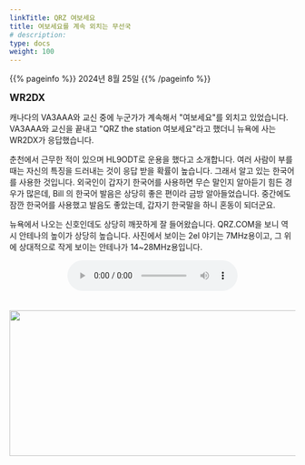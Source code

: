 ```yaml
---
linkTitle: QRZ 여보세요
title: 여보세요를 계속 외치는 무선국
# description:
type: docs
weight: 100
---
```


{{% pageinfo %}}
2024년 8월 25일
{{% /pageinfo %}}


<b><span style="font-size:120%">WR2DX</span></b>

캐나다의 VA3AAA와 교신 중에 누군가가 계속해서 "여보세요"를 외치고 있었습니다. VA3AAA와 교신을 끝내고 "QRZ the station 여보세요"라고 했더니 뉴욕에 사는 WR2DX가 응답했습니다.

춘천에서 근무한 적이 있으며 HL9ODT로 운용을 했다고 소개합니다. 여러 사람이 부를 때는 자신의 특징을 드러내는 것이 응답 받을 확률이 높습니다. 그래서 알고 있는 한국어를 사용한 것입니다. 외국인이 갑자기 한국어를 사용하면 무슨 말인지 알아듣기 힘든 경우가 많은데, Bill 의 한국어 발음은 상당히 좋은 편이라 금방 알아들었습니다. 중간에도 잠깐 한국어를 사용했고 발음도 좋았는데, 갑자기 한국말을 하니 혼동이 되더군요.

뉴욕에서 나오는 신호인데도 상당히 깨끗하게 잘 들어왔습니다. QRZ.COM을 보니 역시 안테나의 높이가 상당히 높습니다. 사진에서 보이는 2el 야기는 7MHz용이고, 그 위에 상대적으로 작게 보이는 안테나가 14~28MHz용입니다.


<center><audio src="https://blog.kakaocdn.net/dn/dofUeE/btsJm8NbRFS/TdY4LfU13n5UPMk6KLkbN0/tfile.mp3" controls="controls"></audio></center><br>
<br>
<img src="/recording/img/wr2dx.png" style="width:600px;height:256"><br> 

<br>


